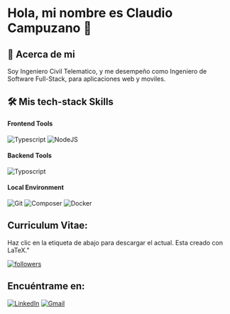 # Hola, mi nombre es Claudio Campuzano 👋
## 🚀 Acerca de mi

Soy Ingeniero Civil Telematico, y me desempeño como Ingeniero de Software Full-Stack, para aplicaciones web y moviles.

## 🛠️ Mis tech-stack Skills

#### Frontend Tools

![Typescript](https://img.shields.io/badge/TypeScript-F7DF1E?style=for-the-badge&logo=typescript&logoColor=black)
![NodeJS](https://img.shields.io/badge/Node.js-68b945?style=for-the-badge&logo=node.js&logoColor=white)

#### Backend Tools

![Typoscript](https://img.shields.io/static/v1?style=for-the-badge&message=Typoscript&color=222222&logo=TYPO3&logoColor=FF8700&label=)

#### Local Environment

![Git](https://img.shields.io/badge/GIT-E44C30?style=for-the-badge&logo=git&logoColor=white)
![Composer](https://img.shields.io/badge/Composer-bb9372?style=for-the-badge&logo=windows%20terminal&logoColor=white)
![Docker](https://img.shields.io/static/v1?style=for-the-badge&message=Docker&color=2496ED&logo=Docker&logoColor=FFFFFF&label=)

## Curriculum Vitae:
Haz clic en la etiqueta de abajo para descargar el actual. Esta creado con LaTeX."

<p align="left">
    <a href="https://github.com/ClaudioCampuzano/My-Awesome-CV/raw/master/custom-cv/cv_claudio_campuzano.pdf">
        <img alt="followers" title="Follow me on Github" src="https://img.shields.io/badge/Espa%C3%B1ol-%2307F.svg?style=for-the-badge&logo=GitHub&logoColor=white)"/>
    </a>
</p>

## Encuéntrame en:

[![LinkedIn](https://img.shields.io/badge/Linked_In-0077B5?style=for-the-badge&logo=LinkedIn&logoColor=white)](https://www.linkedin.com/in/claudiocampuzano/)
[![Gmail](https://img.shields.io/badge/Gmail-D14836?style=for-the-badge&logo=Gmail&logoColor=white)](mailto:claudio.campuzano.b@gmail.com)


